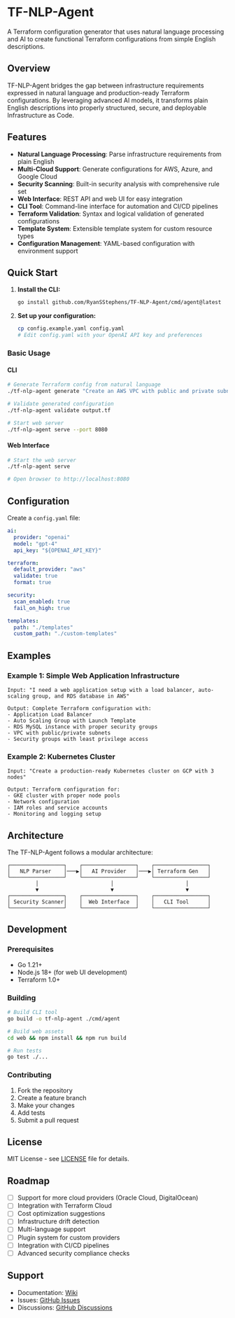 # TF-NLP-Agent

A Terraform configuration generator that uses natural language processing and AI to create functional Terraform configurations from simple English descriptions.

## Overview

TF-NLP-Agent bridges the gap between infrastructure requirements expressed in natural language and production-ready Terraform configurations. By leveraging advanced AI models, it transforms plain English descriptions into properly structured, secure, and deployable Infrastructure as Code.

## Features

- **Natural Language Processing**: Parse infrastructure requirements from plain English
- **Multi-Cloud Support**: Generate configurations for AWS, Azure, and Google Cloud
- **Security Scanning**: Built-in security analysis with comprehensive rule set
- **Web Interface**: REST API and web UI for easy integration
- **CLI Tool**: Command-line interface for automation and CI/CD pipelines
- **Terraform Validation**: Syntax and logical validation of generated configurations
- **Template System**: Extensible template system for custom resource types
- **Configuration Management**: YAML-based configuration with environment support

## Quick Start

1. **Install the CLI:**
   ```bash
   go install github.com/RyanSStephens/TF-NLP-Agent/cmd/agent@latest
   ```

2. **Set up your configuration:**
   ```bash
   cp config.example.yaml config.yaml
   # Edit config.yaml with your OpenAI API key and preferences
   ```

### Basic Usage

#### CLI
```bash
# Generate Terraform config from natural language
./tf-nlp-agent generate "Create an AWS VPC with public and private subnets"

# Validate generated configuration
./tf-nlp-agent validate output.tf

# Start web server
./tf-nlp-agent serve --port 8080
```

#### Web Interface
```bash
# Start the web server
./tf-nlp-agent serve

# Open browser to http://localhost:8080
```

## Configuration

Create a `config.yaml` file:

```yaml
ai:
  provider: "openai"
  model: "gpt-4"
  api_key: "${OPENAI_API_KEY}"

terraform:
  default_provider: "aws"
  validate: true
  format: true

security:
  scan_enabled: true
  fail_on_high: true

templates:
  path: "./templates"
  custom_path: "./custom-templates"
```

## Examples

### Example 1: Simple Web Application Infrastructure
```
Input: "I need a web application setup with a load balancer, auto-scaling group, and RDS database in AWS"

Output: Complete Terraform configuration with:
- Application Load Balancer
- Auto Scaling Group with Launch Template
- RDS MySQL instance with proper security groups
- VPC with public/private subnets
- Security groups with least privilege access
```

### Example 2: Kubernetes Cluster
```
Input: "Create a production-ready Kubernetes cluster on GCP with 3 nodes"

Output: Terraform configuration for:
- GKE cluster with proper node pools
- Network configuration
- IAM roles and service accounts
- Monitoring and logging setup
```

## Architecture

The TF-NLP-Agent follows a modular architecture:

```
┌─────────────────┐    ┌─────────────────┐    ┌─────────────────┐
│   NLP Parser    │───▶│   AI Provider   │───▶│ Terraform Gen   │
└─────────────────┘    └─────────────────┘    └─────────────────┘
         │                       │                       │
         ▼                       ▼                       ▼
┌─────────────────┐    ┌─────────────────┐    ┌─────────────────┐
│ Security Scanner│    │  Web Interface  │    │   CLI Tool      │
└─────────────────┘    └─────────────────┘    └─────────────────┘
```

## Development

### Prerequisites
- Go 1.21+
- Node.js 18+ (for web UI development)
- Terraform 1.0+

### Building
```bash
# Build CLI tool
go build -o tf-nlp-agent ./cmd/agent

# Build web assets
cd web && npm install && npm run build

# Run tests
go test ./...
```

### Contributing
1. Fork the repository
2. Create a feature branch
3. Make your changes
4. Add tests
5. Submit a pull request

## License

MIT License - see [LICENSE](LICENSE) file for details.

## Roadmap

- [ ] Support for more cloud providers (Oracle Cloud, DigitalOcean)
- [ ] Integration with Terraform Cloud
- [ ] Cost optimization suggestions
- [ ] Infrastructure drift detection
- [ ] Multi-language support
- [ ] Plugin system for custom providers
- [ ] Integration with CI/CD pipelines
- [ ] Advanced security compliance checks

## Support

- Documentation: [Wiki](https://github.com/RyanSStephens/TF-NLP-Agent/wiki)
- Issues: [GitHub Issues](https://github.com/RyanSStephens/TF-NLP-Agent/issues)
- Discussions: [GitHub Discussions](https://github.com/RyanSStephens/TF-NLP-Agent/discussions) 